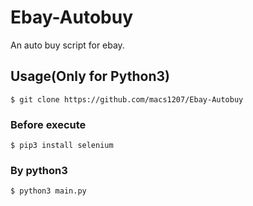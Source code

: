 # Ebay-Autobuy
An auto buy script for ebay.

## Usage(Only for Python3)
```
$ git clone https://github.com/macs1207/Ebay-Autobuy
```

### Before execute
```
$ pip3 install selenium
```

### By python3
```
$ python3 main.py
```
